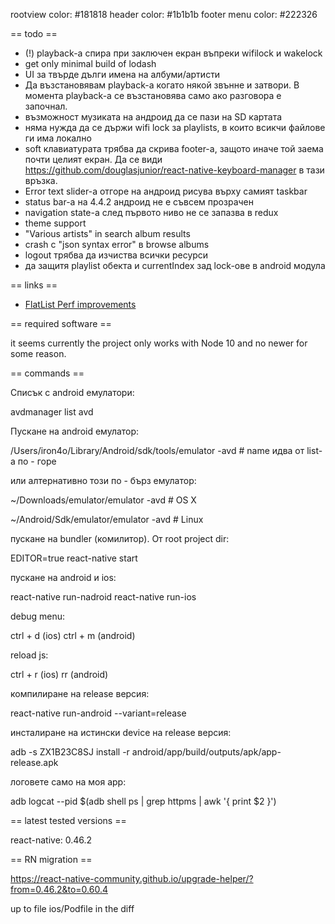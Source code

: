 rootview color: #181818
header color: #1b1b1b
footer menu color: #222326

== todo ==

* (!) playback-а спира при заключен екран въпреки wifilock и wakelock
* get only minimal build of lodash
* UI за твърде дълги имена на албуми/артисти
* Да възстановявам playback-a когато някой звънне и затвори. В момента playback-а се възстановява
  само ако разговора е започнал.
* възможност музиката на андроид да се пази на SD картата
* няма нужда да се държи wifi lock за playlists, в които всикчи файлове ги има локално
* soft клавиатурата трябва да скрива footer-а, защото иначе той заема почти целият екран. Да се види
  https://github.com/douglasjunior/react-native-keyboard-manager в тази връзка.
* Error text slider-а отгоре на андроид рисува върху самият taskbar
* status bar-а на 4.4.2 андроид не е съвсем прозрачен
* navigation state-a след първото ниво не се запазва в redux
* theme support
* "Various artists" in search album results
* crash с "json syntax error" в browse albums
* logout трябва да изчиства всички ресурси
* да защитя playlist обекта и currentIndex зад lock-ове в android модула


== links ==

* [FlatList Perf improvements](https://github.com/facebook/react-native/issues/15930#issuecomment-373816387)


== required software ==

it seems currently the project only works with Node 10 and no newer for some
reason.

== commands ==

Списък с android емулатори:

avdmanager list avd

Пускане на android емулатор:

/Users/iron4o/Library/Android/sdk/tools/emulator -avd <name> # name идва от list-а по - горе

или алтернативно този по - бърз емулатор:

~/Downloads/emulator/emulator -avd <name> # OS X

~/Android/Sdk/emulator/emulator -avd <name> # Linux

пускане на bundler (комилитор). От root project dir:

EDITOR=true react-native start

пускане на android и ios:

react-native run-nadroid
react-native run-ios

debug menu:

ctrl + d (ios)
ctrl + m (android)

reload js:

ctrl + r (ios)
rr (android)

компилиране на release версия:

react-native run-android --variant=release

инсталиране на истински device на release версия:

adb -s ZX1B23C8SJ install -r android/app/build/outputs/apk/app-release.apk

логовете само на моя арр:

adb logcat --pid $(adb shell ps | grep httpms | awk '{ print $2 }')


== latest tested versions ==

react-native: 0.46.2

== RN migration ==

https://react-native-community.github.io/upgrade-helper/?from=0.46.2&to=0.60.4

up to file ios/Podfile in the diff
